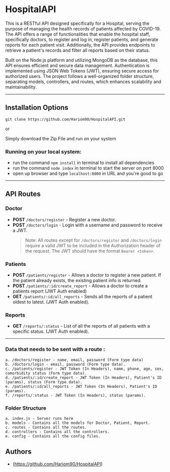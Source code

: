 # HospitalAPI

This is a RESTful API designed specifically for a Hospital, serving the purpose of managing the health records of patients affected by COVID-19. The API offers a range of functionalities that enable the hospital staff, specifically doctors, to register and log in, register patients, and generate reports for each patient visit. Additionally, the API provides endpoints to retrieve a patient's records and filter all reports based on their status.

Built on the Node.js platform and utilizing MongoDB as the database, this API ensures efficient and secure data management. Authentication is implemented using JSON Web Tokens (JWT), ensuring secure access for authorized users. The project follows a well-organized folder structure, separating models, controllers, and routes, which enhances scalability and maintainability.



<hr />

## Installation Options

```
git clone https://github.com/Hariom90/HospitalAPI.git
```
or

Simply download the Zip File and run on your system


### Running on your local system:

 * run the command `npm install` in terminal to install all dependencies
 * run the command `node index` in terminal to start the server on port 8000
 * open up browser and type `localhost:8000` in URL and you're good to go
 
<hr />


## API Routes

### Doctor

-   **POST** `/doctors/register` - Register a new doctor.
-   **POST** `/doctors/login` - Login with a username and password to receive a JWT.
    > Note: All routes except for `/doctors/register` and `/doctors/login` require a valid JWT to be included in the Authorization header of the request. The JWT should have the format `Bearer <token>`.

### Patients

-   **POST** `/patients/register` - Allows a doctor to register a new patient. If the patient already exists, the existing patient info is returned.
-   **POST** `/patients/:id/create_report` - Allows a doctor to create a patients report (JWT Auth enabled)
-   **GET** `/patients/:id/all_reports` - Sends all the reports of a patient oldest to latest. (JWT Auth enabled).

### Reports

-   **GET** `/reports/:status` - List of all the reports of all patients with a specific status. (JWT Auth enabled).

<hr />

### Data that needs to be sent with a route :
    
    a. /doctors/register - name, email, password (Form type data)
    b. /doctors/login - email, password (Form type data).
    c. /patients/register - JWT Token (In Headers), name, phone, age, sex, comorbidity status (Form type data).
    d. /patients/:id/create_report - JWT Token (In Headers), Patient's ID (params), status (Form type data).
    e. /patients/:id/all_reports - JWT Token (In Headers), Patient's ID (params).
    f. /reports/:status - JWT Token (In Headers), status (params).

### Folder Structure

    a. index.js - Server runs here
    b. models - Contains all the models for Doctor, Patient, Report.
    c. routes - Contains all the routes.
    d. controllers - Contains all the controllers.
    e. config - Contains all the config files.
## Authors

- (https://github.com/Hariom90/HospitalAPI)

  

